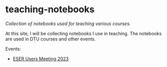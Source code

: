 # teaching-notebooks
*Collection of notebooks used for teaching various courses.*


At this site, I will be collecting notebooks I use in teaching. The notebooks are used in DTU courses and other events. 

Events:
- [ESER Users Meeting 2023](ESRF_UM_2023.md)
